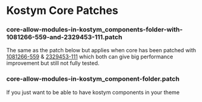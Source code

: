 # Kostym Core Patches
### core-allow-modules-in-kostym_components-folder-with-1081266-559-and-2329453-111.patch
The same as the patch below but applies when core has been patched with [1081266-559](https://www.drupal.org/node/1081266?page=1#comment-10648642) & [2329453-111](https://www.drupal.org/node/2329453#comment-10637754) which both can give big performance improvement but still not fully tested.

### core-allow-modules-in-kostym_component-folder.patch
If you just want to be able to have kostym components in your theme
